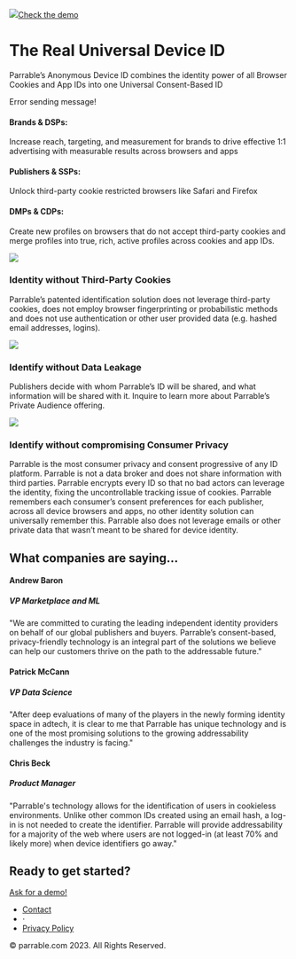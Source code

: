  [![](assets/img/LOGO-02.png)](#!)[Check the demo](https://parrabledemo.com/)

The Real Universal Device ID
============================

Parrable’s Anonymous Device ID combines the identity power of all Browser Cookies and App IDs into one Universal Consent-Based ID

Error sending message!

#### Brands & DSPs:

Increase reach, targeting, and measurement for brands to drive effective 1:1 advertising with measurable results across browsers and apps

#### Publishers & SSPs:

Unlock third-party cookie restricted browsers like Safari and Firefox

#### DMPs & CDPs:

Create new profiles on browsers that do not accept third-party cookies and merge profiles into true, rich, active profiles across cookies and app IDs.

![](assets/img/cookieless-browser.svg)

### Identity without Third-Party Cookies

Parrable’s patented identification solution does not leverage third-party cookies, does not employ browser fingerprinting or probabilistic methods and does not use authentication or other user provided data (e.g. hashed email addresses, logins).

![](assets/img/data-leak.svg)

### Identify without Data Leakage

Publishers decide with whom Parrable’s ID will be shared, and what information will be shared with it. Inquire to learn more about Parrable’s Private Audience offering.

![](assets/img/privacy.svg)

### Identify without compromising Consumer Privacy

Parrable is the most consumer privacy and consent progressive of any ID platform. Parrable is not a data broker and does not share information with third parties. Parrable encrypts every ID so that no bad actors can leverage the identity, fixing the uncontrollable tracking issue of cookies. Parrable remembers each consumer’s consent preferences for each publisher, across all device browsers and apps, no other identity solution can universally remember this. Parrable also does not leverage emails or other private data that wasn’t meant to be shared for device identity.

What companies are saying...
----------------------------

#### Andrew Baron

##### VP Marketplace and ML

"We are committed to curating the leading independent identity providers on behalf of our global publishers and buyers. Parrable’s consent-based, privacy-friendly technology is an integral part of the solutions we believe can help our customers thrive on the path to the addressable future."

#### Patrick McCann

##### VP Data Science

"After deep evaluations of many of the players in the newly forming identity space in adtech, it is clear to me that Parrable has unique technology and is one of the most promising solutions to the growing addressability challenges the industry is facing."

#### Chris Beck

##### Product Manager

"Parrable's technology allows for the identification of users in cookieless environments. Unlike other common IDs created using an email hash, a log-in is not needed to create the identifier. Parrable will provide addressability for a majority of the web where users are not logged-in (at least 70% and likely more) when device identifiers go away."

Ready to get started?
---------------------

[Ask for a demo!](https://www.parrabledemo.com/register)

* [Contact](mailto:info@parrable.com)
* ⋅
* [Privacy Policy](http://parrable.com/)

© parrable.com 2023. All Rights Reserved.